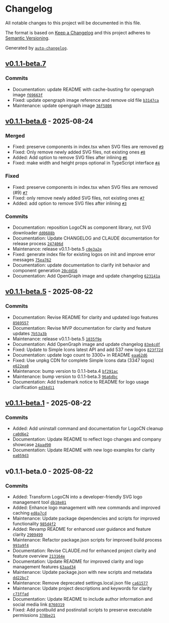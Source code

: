 # Changelog

All notable changes to this project will be documented in this file.

The format is based on [Keep a Changelog](https://keepachangelog.com/en/1.0.0/)
and this project adheres to [Semantic Versioning](https://semver.org/spec/v2.0.0.html).

Generated by [`auto-changelog`](https://github.com/CookPete/auto-changelog).

## [v0.1.1-beta.7](https://github.com/shokks/logocn/compare/v0.1.1-beta.6...v0.1.1-beta.7)

### Commits

- Documentation: update README with cache-busting for opengraph image [`f69663f`](https://github.com/shokks/logocn/commit/f69663f00c91fa157144210fe69d1cf031880a65)
- Fixed: update opengraph image reference and remove old file [`b3147ca`](https://github.com/shokks/logocn/commit/b3147cab7d31a8bdfa4fc92024df1e4914ed7920)
- Maintenance: update opengraph image [`36f5806`](https://github.com/shokks/logocn/commit/36f5806de08a9b089ef9e0078f78aefe191d0858)

## [v0.1.1-beta.6](https://github.com/shokks/logocn/compare/v0.1.1-beta.5...v0.1.1-beta.6) - 2025-08-24

### Merged

- Fixed: preserve components in index.tsx when SVG files are removed [`#9`](https://github.com/shokks/logocn/pull/9)
- Fixed: Only remove newly added SVG files, not existing ones [`#8`](https://github.com/shokks/logocn/pull/8)
- Added: Add option to remove SVG files after inlining [`#6`](https://github.com/shokks/logocn/pull/6)
- Fixed: make width and height props optional in TypeScript interface [`#4`](https://github.com/shokks/logocn/pull/4)

### Fixed

- Fixed: preserve components in index.tsx when SVG files are removed (#9) [`#7`](https://github.com/shokks/logocn/issues/7)
- Fixed: only remove newly added SVG files, not existing ones [`#7`](https://github.com/shokks/logocn/issues/7)
- Added: add option to remove SVG files after inlining [`#3`](https://github.com/shokks/logocn/issues/3)

### Commits

- Documentation: reposition LogoCN as component library, not SVG downloader [`dd0688b`](https://github.com/shokks/logocn/commit/dd0688b52372d183e85ce48ace07518252b3fbc4)
- Documentation: Update CHANGELOG and CLAUDE documentation for release process [`247406d`](https://github.com/shokks/logocn/commit/247406d509cfa190df4d46517a65a8d40f62aef8)
- Maintenance: release v0.1.1-beta.5 [`c0e3a2e`](https://github.com/shokks/logocn/commit/c0e3a2e0d79b70c815ff7dcce1992651b879aeab)
- Fixed: generate index file for existing logos on init and improve error messages [`75ea762`](https://github.com/shokks/logocn/commit/75ea762820789095c4c916ad17abb2eb9fc54560)
- Documentation: update documentation to clarify init behavior and component generation [`20cdd16`](https://github.com/shokks/logocn/commit/20cdd168580c8f74c200c9f92762e25c903fbd70)
- Documentation: Add OpenGraph image and update changelog [`623141a`](https://github.com/shokks/logocn/commit/623141a0b8c8d4ad1155461b44f7ffa3dd8306e3)

## [v0.1.1-beta.5](https://github.com/shokks/logocn/compare/v0.1.1-beta.1...v0.1.1-beta.5) - 2025-08-22

### Commits

- Documentation: Revise README for clarity and updated logo features [`8569557`](https://github.com/shokks/logocn/commit/8569557fccac98a34ecedfb9f09fdc87b25bd095)
- Documentation: Revise MVP documentation for clarity and feature updates [`7b53a3b`](https://github.com/shokks/logocn/commit/7b53a3b90af31c80525441353775ccc6732b4c9c)
- Maintenance: release v0.1.1-beta.5 [`1035f9e`](https://github.com/shokks/logocn/commit/1035f9ef6d34a08fb23dbb35b185808d3017e452)
- Documentation: Add OpenGraph image and update changelog [`83e4cdf`](https://github.com/shokks/logocn/commit/83e4cdf80cc0dbcce44844d26507b385153927be)
- Fixed: Update to Simple Icons latest API and add 537 new logos [`823f72d`](https://github.com/shokks/logocn/commit/823f72dacb847d929902021c9e64ce2236f862f8)
- Documentation: update logo count to 3300+ in README [`eaa62d6`](https://github.com/shokks/logocn/commit/eaa62d6af48a1086c8257d3981054192919a3c15)
- Fixed: Use unpkg CDN for complete Simple Icons data (3347 logos) [`e622ea0`](https://github.com/shokks/logocn/commit/e622ea071f3e403542f6010d9e53a968a65e6831)
- Maintenance: bump version to 0.1.1-beta.4 [`bf291ac`](https://github.com/shokks/logocn/commit/bf291ac8c04beaa88d908272aefe32be6ba46cdd)
- Maintenance: bump version to 0.1.1-beta.3 [`96a6dbc`](https://github.com/shokks/logocn/commit/96a6dbc2c76e8ab447560447e372fc920da4e715)
- Documentation: Add trademark notice to README for logo usage clarification [`ed34d11`](https://github.com/shokks/logocn/commit/ed34d11b881dc4e516029ff35b17e9eeaca19e9b)

## [v0.1.1-beta.1](https://github.com/shokks/logocn/compare/v0.1.1-beta.0...v0.1.1-beta.1) - 2025-08-22

### Commits

- Added: Add uninstall command and documentation for LogoCN cleanup [`ca0d6e2`](https://github.com/shokks/logocn/commit/ca0d6e2ed2a70091c1b9a0a493e8d33552f4f532)
- Documentation: Update README to reflect logo changes and company showcase [`24aad90`](https://github.com/shokks/logocn/commit/24aad90b5963db4c12d57da1326a2de151201773)
- Documentation: Update README with new logo examples for clarity [`ea059d3`](https://github.com/shokks/logocn/commit/ea059d3babb4a9d265eaf4644043150d49db6910)

## v0.1.1-beta.0 - 2025-08-22

### Commits

- Added: Transform LogoCN into a developer-friendly SVG logo management tool [`db18e81`](https://github.com/shokks/logocn/commit/db18e818961fe84457c065a5bc8b8ece26ed8189)
- Added: Enhance logo management with new commands and improved caching [`ed8a7cd`](https://github.com/shokks/logocn/commit/ed8a7cdebfc4ef1b38ede228e66669599c20d8ea)
- Maintenance: Update package dependencies and scripts for improved functionality [`985d4f2`](https://github.com/shokks/logocn/commit/985d4f29c40dbcb60d4652ad786712fe17e26ea7)
- Added: Revamp README for enhanced user guidance and feature clarity [`2909499`](https://github.com/shokks/logocn/commit/290949902e4d1a5410195d7cf1ed7d3e7002c8ed)
- Maintenance: Refactor package.json scripts for improved build process [`993a9f4`](https://github.com/shokks/logocn/commit/993a9f4aa2712a71f11e212479db1e9216502633)
- Documentation: Revise CLAUDE.md for enhanced project clarity and feature overview [`213164e`](https://github.com/shokks/logocn/commit/213164e9e98868855eed5758491b3fc17c0e117f)
- Documentation: Update README for improved clarity and logo management features [`63aad34`](https://github.com/shokks/logocn/commit/63aad349293c7936f66e54b946db5c2360749518)
- Maintenance: Update package.json with new scripts and metadata [`dd22bc7`](https://github.com/shokks/logocn/commit/dd22bc7b0e3cdd759a4ac69a052f99e2c47859a0)
- Maintenance: Remove deprecated settings.local.json file [`ca61577`](https://github.com/shokks/logocn/commit/ca61577ebcf24e006d0b633dd4dad7933424b07f)
- Maintenance: Update project descriptions and keywords for clarity [`c73ffad`](https://github.com/shokks/logocn/commit/c73ffadc592fe881761346b38d3d861ee8a22e49)
- Documentation: Update README to include author information and social media link [`8760319`](https://github.com/shokks/logocn/commit/876031906e5e11ef11084ce91b13a8e63d25b851)
- Fixed: Add postbuild and postinstall scripts to preserve executable permissions [`378be21`](https://github.com/shokks/logocn/commit/378be2152161dde45b51d831004f04aa7b877d25)
